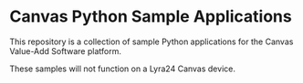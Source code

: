 # Canvas Python Sample Applications

This repository is a collection of sample Python applications for
the Canvas Value-Add Software platform.

These samples will not function on a Lyra24 Canvas device.

